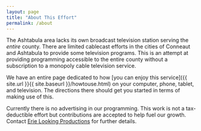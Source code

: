 ```yaml
---
layout: page
title: "About This Effort"
permalink: /about
---
```


The Ashtabula area lacks its own broadcast television station serving the *entire* county.  There are limited cablecast efforts in the cities of Conneaut and Ashtabula to provide some television programs.  This is an attempt at providing programming accessible to the entire county without a subscription to a monopoly cable television service.  

We have an entire page dedicated to how [you can enjoy this service]({{ site.url }}{{ site.baseurl }}/howtouse.html) on your computer, phone, tablet, and television.  The directions there should get you started in terms of making use of this.

Currently there is no advertising in our programming.  This work is not a tax-deductible effort but contributions are accepted to help fuel our growth.  Contact [Erie Looking Productions](https://erielookingproductions.info) for further details.
